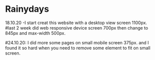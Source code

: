 # Rainydays

18.10.20 -I start creat this website with a desktop view screen 1100px.  
#last 2 week did web responsive device screen 700px then change to 845px and max-width 500px.

#24.10.20: I did more some pages on small mobile screen 375px. 
and I found it so hard when you need to remove some element to fit on small screen.
